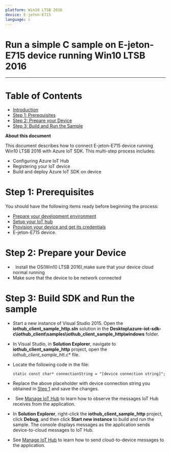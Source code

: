 ```yaml
---
platform: Win10 LTSB 2016
device: E-jeton-E715
language: c
---
```


Run a simple C sample on E-jeton-E715 device running Win10 LTSB 2016
===
---

# Table of Contents

-   [Introduction](#Introduction)
-   [Step 1: Prerequisites](#Prerequisites)
-   [Step 2: Prepare your Device](#PrepareDevice)
-   [Step 3: Build and Run the Sample](#Build)


**About this document**

This document describes how to connect E-jeton-E715 device running Win10 LTSB 2016 with Azure IoT SDK. This multi-step process includes:
-   Configuring Azure IoT Hub
-   Registering your IoT device
-   Build and deploy Azure IoT SDK on device

<a name="Prerequisites"></a>
# Step 1: Prerequisites

You should have the following items ready before beginning the process:

-   [Prepare your development environment][setup-devbox-windows]
-   [Setup your IoT hub][lnk-setup-iot-hub]
-   [Provision your device and get its credentials][lnk-manage-iot-hub]
-   E-jeton-E715 device.


<a name="PrepareDevice"></a>
# Step 2: Prepare your Device

-   Install the OS(Win10 LTSB 2016),make sure that your device cloud normal running
-   Make sure that the device to be  network connected 

<a name="Build"></a>
# Step 3: Build SDK and Run the sample

-   Start a new instance of Visual Studio 2015. Open the **iothub_client_sample_http.sln** solution in the **Desktop\azure-iot-sdk-c\iothub_client\samples\iothub_client_sample_http\windows** folder.

-   In Visual Studio, in **Solution Explorer**, navigate to **iothub_client_sample_http** project, open the *iothub_client_sample_htt.c** file.

-   Locate the following code in the file:

        static const char* connectionString = "[device connection string]";

-   Replace the above placeholder with device connection string you obtained in [Step 1](#Prerequisites) and save the changes.

-   See [Manage IoT Hub][lnk-manage-iot-hub] to learn how to observe the messages IoT Hub receives from the application.

-   In **Solution Explorer**, right-click the **iothub_client_sample_http** project, click **Debug**, and then click **Start new instance** to build and run the sample. The console displays messages as the application sends device-to-cloud messages to IoT Hub.

-   See [Manage IoT Hub][lnk-manage-iot-hub] to learn how to send cloud-to-device messages to the application.

[setup-devbox-windows]: https://github.com/Azure/azure-iot-sdk-c/blob/master/doc/devbox_setup.md
[lnk-setup-iot-hub]: ../../setup_iothub.md
[lnk-manage-iot-hub]: ../../manage_iot_hub.md
